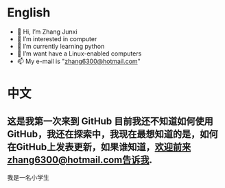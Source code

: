 # English
- 👋 Hi, I’m Zhang Junxi
- 👀 I’m interested in computer
- 🌱 I’m currently learning python
- 💞️ I’m want have a Linux-enabled computers
- 📫 My e-mail is "zhang6300@hotmail.com"
# 中文
## 这是我第一次来到 GitHub 目前我还不知道如何使用GitHub，我还在探索中，我现在最想知道的是，如何在GitHub上发表更新，如果谁知道，欢迎前来zhang6300@hotmail.com告诉我.
我是一名小学生
<!---
Zhang6300/Zhang6300 is a ✨ special ✨ repository because its `README.md` (this file) appears on your GitHub profile.
You can click the Preview link to take a look at your changes.
--->
